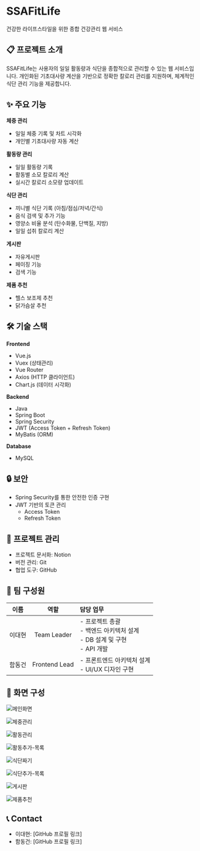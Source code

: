 # SSAFitLife

건강한 라이프스타일을 위한 종합 건강관리 웹 서비스

## 📋 프로젝트 소개

SSAFitLife는 사용자의 일일 활동량과 식단을 종합적으로 관리할 수 있는 웹 서비스입니다. 개인화된 기초대사량 계산을 기반으로 정확한 칼로리 관리를 지원하며, 체계적인 식단 관리 기능을 제공합니다.

## ✨ 주요 기능

**체중 관리**
- 일일 체중 기록 및 차트 시각화
- 개인별 기초대사량 자동 계산

**활동량 관리**
- 일일 활동량 기록
- 활동별 소모 칼로리 계산
- 실시간 칼로리 소모량 업데이트

**식단 관리**
- 끼니별 식단 기록 (아침/점심/저녁/간식)
- 음식 검색 및 추가 기능
- 영양소 비율 분석 (탄수화물, 단백질, 지방)
- 일일 섭취 칼로리 계산

**게시판**
- 자유게시판
- 페이징 기능
- 검색 기능

**제품 추천**
- 헬스 보조제 추천
- 닭가슴살 추천

## 🛠 기술 스택

**Frontend**
- Vue.js
- Vuex (상태관리)
- Vue Router
- Axios (HTTP 클라이언트)
- Chart.js (데이터 시각화)

**Backend**
- Java
- Spring Boot
- Spring Security
- JWT (Access Token + Refresh Token)
- MyBatis (ORM)

**Database**
- MySQL

## 🔒 보안

- Spring Security를 통한 안전한 인증 구현
- JWT 기반의 토큰 관리
  - Access Token
  - Refresh Token

## 📌 프로젝트 관리

- 프로젝트 문서화: Notion
- 버전 관리: Git
- 협업 도구: GitHub


## 👥 팀 구성원

| 이름 | 역할 | 담당 업무 |
|:---:|:---:|:---|
| 이대현 | Team Leader | - 프로젝트 총괄 <br> - 백엔드 아키텍처 설계 <br> - DB 설계 및 구현 <br> - API 개발 |
| 함동건 | Frontend Lead | - 프론트엔드 아키텍처 설계 <br> - UI/UX 디자인 구현 |

## 📱 화면 구성

![메인화면](https://github.com/user-attachments/assets/36b4e2a8-9a31-4c80-85e1-58a285bdc2f5)

![체중관리](https://github.com/user-attachments/assets/de5c5513-fd8e-421c-89ee-06c33d4644d1)

![활동관리](https://github.com/user-attachments/assets/4715e55a-6bd1-4da0-82d9-0a5eb7e73950)

![활동추가-목록](https://github.com/user-attachments/assets/f4b7dbab-61e0-493b-bcb4-1e261812a1f2)

![식단짜기](https://github.com/user-attachments/assets/5c7d8276-009d-4337-892a-4d7d93833ae4)

![식단추가-목록](https://github.com/user-attachments/assets/4f88d577-6dd8-4728-8c21-0114d4a5c614)

![게시판](https://github.com/user-attachments/assets/69eba481-2140-4835-adcf-98284bd837ec)

![제품추천](https://github.com/user-attachments/assets/a230dd95-3b3c-420b-8842-31da89a2bd40)


## 📞 Contact

- 이대현: [GitHub 프로필 링크]
- 함동건: [GitHub 프로필 링크]
